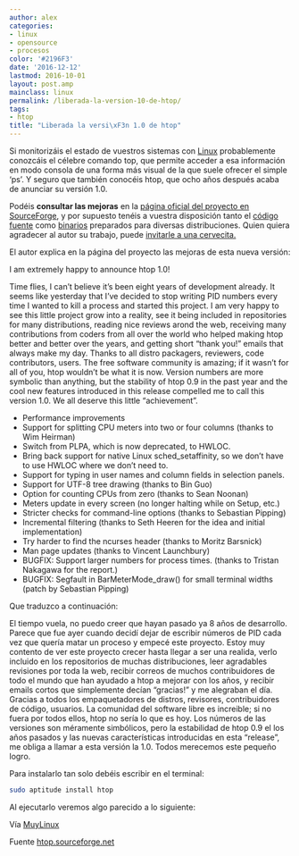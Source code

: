 ```yaml
---
author: alex
categories:
- linux
- opensource
- procesos
color: '#2196F3'
date: '2016-12-12'
lastmod: 2016-10-01
layout: post.amp
mainclass: linux
permalink: /liberada-la-version-10-de-htop/
tags:
- htop
title: "Liberada la versi\xF3n 1.0 de htop"
---
```


Si monitorizáis el estado de vuestros sistemas con [Linux][1] probablemente conozcáis el célebre comando top, que permite acceder a esa información en modo consola de una forma más visual de la que suele ofrecer el simple ‘ps’. Y seguro que también conocéis htop, que ocho años después acaba de anunciar su versión 1.0.

Podéis **consultar las mejoras** en la <a target="_blank" href="http://htop.sourceforge.net/index.php?page=downloads">página oficial del proyecto en SourceForge</a>, y por supuesto tenéis a vuestra disposición tanto el <a target="_blank" href="http://htop.sourceforge.net/index.php?page=downloads#sources">código fuente</a> como [binarios][2] preparados para diversas distribuciones. Quien quiera agradecer al autor su trabajo, puede <a target="_blank" href="http://sourceforge.net/donate/index.php?group_id=108839">invitarle a una cervecita.</a>

El autor explica en la página del proyecto las mejoras de esta nueva versión:

<!--more--><!--ad-->

I am extremely happy to announce htop 1.0!

Time flies, I can&#8217;t believe it&#8217;s been eight years of development
already. It seems like yesterday that I&#8217;ve decided to stop writing PID
numbers every time I wanted to kill a process and started this
project. I am very happy to see this little project grow into a
reality, see it being included in repositories for many distributions,
reading nice reviews arond the web, receiving many contributions from
coders from all over the world who helped making htop better and
better over the years, and getting short &#8220;thank you!&#8221; emails that
always make my day. Thanks to all distro packagers, reviewers, code
contributors, users. The free software community is amazing; if it
wasn&#8217;t for all of you, htop wouldn&#8217;t be what it is now. Version
numbers are more symbolic than anything, but the stability of htop 0.9
in the past year and the cool new features introduced in this release
compelled me to call this version 1.0. We all deserve this little
&#8220;achievement&#8221;.

*   Performance improvements
*   Support for splitting CPU meters into two or four columns (thanks to Wim Heirman)
*   Switch from PLPA, which is now deprecated, to HWLOC.
*   Bring back support for native Linux sched_setaffinity, so we don’t have to use HWLOC where we don’t need to.
*   Support for typing in user names and column fields in selection panels.
*   Support for UTF-8 tree drawing (thanks to Bin Guo)
*   Option for counting CPUs from zero (thanks to Sean Noonan)
*   Meters update in every screen (no longer halting while on Setup, etc.)
*   Stricter checks for command-line options (thanks to Sebastian Pipping)
*   Incremental filtering (thanks to Seth Heeren for the idea and initial implementation)
*   Try harder to find the ncurses header (thanks to Moritz Barsnick)
*   Man page updates (thanks to Vincent Launchbury)
*   BUGFIX: Support larger numbers for process times.  (thanks to Tristan Nakagawa for the report.)
*   BUGFIX: Segfault in BarMeterMode_draw() for small terminal widths (patch by Sebastian Pipping)

Que traduzco a continuación:

El tiempo vuela, no puedo creer que hayan pasado ya 8 años de desarrollo. Parece que fue ayer cuando decidí dejar de escribir números de PID cada vez que quería matar un proceso y empecé este proyecto. Estoy muy contento de ver este proyecto crecer hasta llegar a ser una realida, verlo incluido en los repositorios de muchas distribuciones, leer agradables revisiones por toda la web, recibir correos de muchos contribuidores de todo el mundo que han ayudado a htop a mejorar con los años, y recibir emails cortos que simplemente decían &#8220;gracias!&#8221; y me alegraban el día. Gracias a todos los empaquetadores de distros, revisores, contribuidores de código, usuarios. La comunidad del software libre es increible; si no fuera por todos ellos, htop no sería lo que es hoy. Los números de las versiones son méramente simbólicos, pero la estabilidad de htop 0.9 el los años pasados y las nuevas características introducidas en esta &#8220;release&#8221;, me obliga a llamar a esta versión la 1.0. Todos merecemos este pequeño logro.

Para instalarlo tan solo debéis escribir en el terminal:

```bash
sudo aptitude install htop
```

Al ejecutarlo veremos algo parecido a lo siguiente:

<figure>
	<amp-img on="tap:lightbox1" role="button" tabindex="0" layout="responsive" alt="linux htop" width="800" height="640" src="https://4.bp.blogspot.com/-ZCdSHEPwhvc/TswerYkwIZI/AAAAAAAAB1U/j909jru88cU/s800/Screenshot-Terminal.png"></amp-img>
</figure>

Vía <a target="_blank" href="http://www.muylinux.com/2011/11/22/ocho-anos-despues-llega-htop-1-0/">MuyLinux</a>

Fuente <a target="_blank" href="http://htop.sourceforge.net/index.php?page=main">htop.sourceforge.net</a>

 [1]: https://elbauldelprogramador.com/tags/linux
 [2]: http://htop.sourceforge.net/index.php?page=downloads#binaries